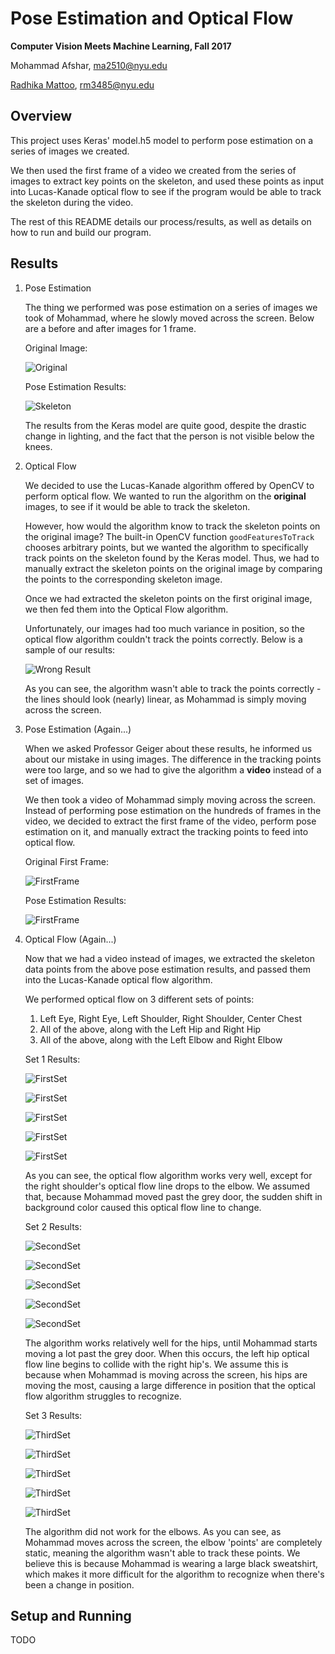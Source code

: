 # Pose Estimation and Optical Flow
**Computer Vision Meets Machine Learning, Fall 2017**

Mohammad Afshar, ma2510@nyu.edu

[Radhika Mattoo](https://github.com/radhikamattoo), rm3485@nyu.edu

## Overview

This project uses Keras' model.h5 model to perform pose estimation on a series of images we created.

We then used the first frame of a video we created from the series of images to extract key points on the skeleton, and used these points as input into Lucas-Kanade optical flow to see if the program would be able to track the skeleton during the video.

The rest of this README details our process/results, as well as details on how to run and build our program.

## Results

1. Pose Estimation

    The thing we performed was pose estimation on a series of images we took of Mohammad, where he slowly moved across the screen. Below are a before and after images for 1 frame.

    Original Image:

    ![Original](./data_archive/init_data/figure_1_reg.png)

    Pose Estimation Results:

    ![Skeleton](./data_archive/pose_results/figure_1_skeleton.png)

    The results from the Keras model are quite good, despite the drastic change in lighting, and the fact that the person is not visible below the knees.

2. Optical Flow

    We decided to use the Lucas-Kanade algorithm offered by OpenCV to perform optical flow. We wanted to run the algorithm on the **original** images, to see if it would be able to track the skeleton.

    However, how would the algorithm know to track the skeleton points on the original image? The built-in OpenCV function `goodFeaturesToTrack` chooses arbitrary points, but we wanted the algorithm to specifically track points on the skeleton found by the Keras model. Thus, we had to manually extract the skeleton points on the original image by comparing the points to the corresponding skeleton image.

    Once we had extracted the skeleton points on the first original image, we then fed them into the Optical Flow algorithm.

    Unfortunately, our images had too much variance in position, so the optical flow algorithm couldn't track the points correctly. Below is a sample of our results:

    ![Wrong Result](./data_archive/op_flow_results/1.png)

    As you can see, the algorithm wasn't able to track the points correctly - the lines should look (nearly) linear, as Mohammad is simply moving across the screen.

3. Pose Estimation (Again...)

    When we asked Professor Geiger about these results, he informed us about our mistake in using images. The difference in the tracking points were too large, and so we had to give the algorithm a **video** instead of a set of images.

    We then took a video of Mohammad simply moving across the screen. Instead of performing pose estimation on the hundreds of frames in the video, we decided to extract the first frame of the video, perform pose estimation on it, and manually extract the tracking points to feed into optical flow.

    Original First Frame:

    ![FirstFrame](./samples/setup_data/init_frame.jpg)

    Pose Estimation Results:

    ![FirstFrame](./samples/setup_data/bobst_frame_1_skeleton.png)

4. Optical Flow (Again...)

    Now that we had a video instead of images, we extracted the skeleton data points from the above pose estimation results, and passed them into the Lucas-Kanade optical flow algorithm.

    We performed optical flow on 3 different sets of points:

    1. Left Eye, Right Eye, Left Shoulder, Right Shoulder, Center Chest
    2. All of the above, along with the Left Hip and Right Hip
    3. All of the above, along with the Left Elbow and Right Elbow

    Set 1 Results:

    ![FirstSet](./samples/1/1.png)

    ![FirstSet](./samples/1/83.png)

    ![FirstSet](./samples/1/171.png)

    ![FirstSet](./samples/1/201.png)

    ![FirstSet](./samples/1/385.png)

    As you can see, the optical flow algorithm works very well, except for the right shoulder's optical flow line drops to the elbow. We assumed that, because Mohammad moved past the grey door, the sudden shift in background color caused this optical flow line to change.

    Set 2 Results:

    ![SecondSet](./samples/2/1.png)

    ![SecondSet](./samples/2/70.png)

    ![SecondSet](./samples/2/100.png)

    ![SecondSet](./samples/2/200.png)

    ![SecondSet](./samples/2/384.png)

    The algorithm works relatively well for the hips, until Mohammad starts moving a lot past the grey door. When this occurs, the left hip optical flow line begins to collide with the right hip's. We assume this is because when Mohammad is moving across the screen, his hips are moving the most, causing a large difference in position that the optical flow algorithm struggles to recognize.

    Set 3 Results:

    ![ThirdSet](./samples/3/1.png)

    ![ThirdSet](./samples/3/70.png)

    ![ThirdSet](./samples/3/100.png)

    ![ThirdSet](./samples/3/200.png)

    ![ThirdSet](./samples/3/370.png)

    The algorithm did not work for the elbows. As you can see, as Mohammad moves across the screen, the elbow 'points' are completely static, meaning the algorithm wasn't able to track these points. We believe this is because Mohammad is wearing a large black sweatshirt, which makes it more difficult for the algorithm to recognize when there's been a change in position.

## Setup and Running

 TODO
